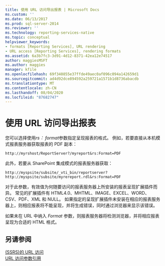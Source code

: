 ```yaml
---
title: 使用 URL 访问导出报表 | Microsoft Docs
ms.custom: ''
ms.date: 06/13/2017
ms.prod: sql-server-2014
ms.reviewer: ''
ms.technology: reporting-services-native
ms.topic: conceptual
helpviewer_keywords:
- formats [Reporting Services], URL rendering
- URL access [Reporting Services], rendering formats
ms.assetid: 6a3b7fc3-3d91-4d12-8371-42ea12e74517
author: maggiesMSFT
ms.author: maggies
manager: kfile
ms.openlocfilehash: 69f340855e37ffde49aec0af096c094a142659d1
ms.sourcegitcommit: ad4d92dce894592a259721a1571b1d8736abacdb
ms.translationtype: MT
ms.contentlocale: zh-CN
ms.lasthandoff: 08/04/2020
ms.locfileid: "87682747"
---
```

# <a name="export-a-report-using-url-access"></a>使用 URL 访问导出报表
  您可以选择使用*rs： format*参数指定呈现报表的格式。 例如，若要直接从本机模式报表服务器获取报表的 PDF 副本：  
  
```  
http://myrshost/ReportServer?/myreport&rs:Format=PDF  
```  
  
 此外，若要从 SharePoint 集成模式的报表服务器获取：  
  
```  
http://myspsite/subsite/_vti_bin/reportserver?http://myspsite/subsite/myrereport.rdl&rs:Format=PDF  
```  
  
 对于此参数，有效值为何随要访问的报表服务器上所安装的报表呈现扩展插件而异。 常见的扩展插件有 HTML4.0、MHTML、IMAGE、EXCEL、WORD、CSV、PDF、XML 和 NULL。 如果指定的呈现扩展插件未安装在相应的报表服务器上，则相应报表将不能呈现，并将生成错误，同时通过浏览器来显示该错误。  
  
 如果未在 URL 中纳入 *Format* 参数，则报表服务器将检测浏览器，并将相应报表呈现为合适的 HTML 格式。  
  
## <a name="see-also"></a>另请参阅  
 [&#40;SSRS&#41;的 URL 访问](url-access-ssrs.md)   
 [URL 访问参数引用](url-access-parameter-reference.md)  
  
  
